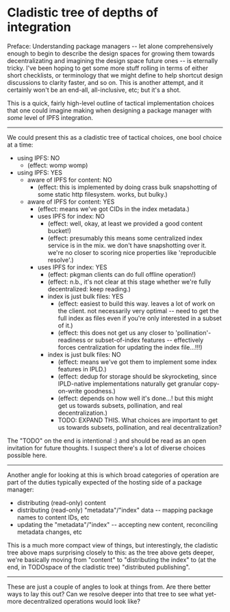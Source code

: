 # Cladistic tree of depths of integration

Preface: Understanding package managers -- let alone comprehensively enough to begin to describe the design spaces for growing them towards decentralizating and imagining the design space future ones -- is eternally tricky.  I've been hoping to get some more stuff rolling in terms of either short checklists, or terminology that we might define to help shortcut design discussions to clarity faster, and so on.  This is another attempt, and it certainly won't be an end-all, all-inclusive, etc; but it's a shot.

This is a quick, fairly high-level outline of tactical implementation choices that one could imagine making when designing a package manager with _some_ level of IPFS integration.

---

We could present this as a cladistic tree of tactical choices, one bool choice at a time:

- using IPFS: NO
	- (effect: womp womp)
- using IPFS: YES
	- aware of IPFS for content: NO
		- (effect: this is implemented by doing crass bulk snapshotting of some static http filesystem.  works, but bulky.)
	- aware of IPFS for content: YES
		- (effect: means we've got CIDs in the index metadata.)
		- uses IPFS for index: NO
			- (effect: well, okay, at least we provided a good content bucket!)
			- (effect: presumably this means some centralized index service is in the mix.  we don't have snapshotting over it.  we're no closer to scoring nice properties like 'reproducible resolve'.)
		- uses IPFS for index: YES
			- (effect: pkgman clients can do full offline operation!)
			- (effect: n.b., it's not clear at this stage whether we're fully decentralized: keep reading.)
			- index is just bulk files: YES
				- (effect: easiest to build this way.  leaves a lot of work on the client.  not necessarily very optimal -- need to get the full index as files even if you're only interested in a subset of it.)
				- (effect: this does not get us any closer to 'pollination'-readiness or subset-of-index features -- effectively forces centralization for updating the index file...!!!)
			- index is just bulk files: NO
				- (effect: means we've got them to implement some index features in IPLD.)
				- (effect: dedup for storage should be skyrocketing, since IPLD-native implementations naturally get granular copy-on-write goodness.)
				- (effect: depends on how well it's done...!  but this might get us towards subsets, pollination, and real decentralization.)
				- TODO: EXPAND THIS.  What choices are important to get us towards subsets, pollination, and real decentralization?

The "TODO" on the end is intentional :) and should be read as an open invitation for future thoughts.  I suspect there's a lot of diverse choices possible here.

---

Another angle for looking at this is which broad categories of operation are part of the duties typically expected of the hosting side of a package manager:

- distributing (read-only) content
- distributing (read-only) "metadata"/"index" data -- mapping package names to content IDs, etc
- updating the "metadata"/"index" -- accepting new content, reconciling metadata changes, etc

This is a much more compact view of things, but interestingly, the cladistic tree above maps surprising closely to this: as the tree above gets deeper, we're basically moving from "content" to "distributing the index" to (at the end, in TODOspace of the cladistic tree) "distributed publishing".

---

These are just a couple of angles to look at things from.  Are there better ways to lay this out?  Can we resolve deeper into that tree to see what yet-more decentralized operations would look like?
